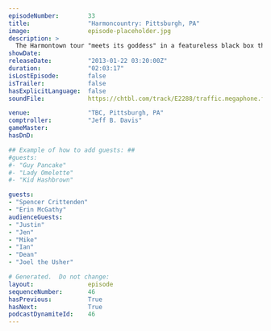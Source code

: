 ```yaml
---
episodeNumber:        33
title:                "Harmoncountry: Pittsburgh, PA"
image:                episode-placeholder.jpg
description: >
  The Harmontown tour "meets its goddess" in a featureless black box theatre, where Dan cries, arouses himself, tells a joke and gets in a fight with Erin. Unedited episode.
showDate:             
releaseDate:          "2013-01-22 03:20:00Z"
duration:             "02:03:17"
isLostEpisode:        false
isTrailer:            false
hasExplicitLanguage:  false
soundFile:            https://chtbl.com/track/E2288/traffic.megaphone.fm/STA1438167606.mp3?updated=1554331766

venue:                "TBC, Pittsburgh, PA"
comptroller:          "Jeff B. Davis"
gameMaster:           
hasDnD:               

## Example of how to add guests: ##
#guests:
#- "Guy Pancake"
#- "Lady Omelette"
#- "Kid Hashbrown"

guests:
- "Spencer Crittenden"
- "Erin McGathy"
audienceGuests:
- "Justin"
- "Jen"
- "Mike"
- "Ian"
- "Dean"
- "Joel the Usher"

# Generated.  Do not change:
layout:               episode
sequenceNumber:       46
hasPrevious:          True
hasNext:              True
podcastDynamiteId:    46
---
```


<!-- The episode description will be rendered here -->
<!-- Add your content below here -->

